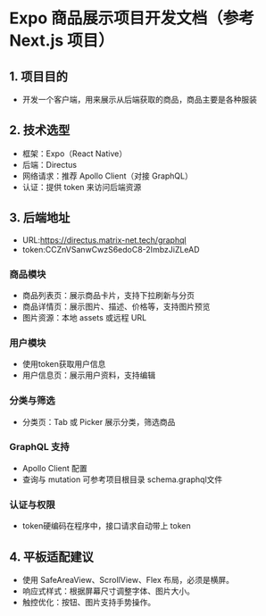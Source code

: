 # Expo 商品展示项目开发文档（参考 Next.js 项目）

## 1. 项目目的
- 开发一个客户端，用来展示从后端获取的商品，商品主要是各种服装

## 2. 技术选型
- 框架：Expo（React Native）
- 后端：Directus
- 网络请求：推荐 Apollo Client（对接 GraphQL）
- 认证：提供 token 来访问后端资源

## 3. 后端地址
- URL:https://directus.matrix-net.tech/graphql
- token:CCZnVSanwCwzS6edoC8-2ImbzJiZLeAD

### 商品模块
- 商品列表页：展示商品卡片，支持下拉刷新与分页
- 商品详情页：展示图片、描述、价格等，支持图片预览
- 图片资源：本地 assets 或远程 URL

### 用户模块
- 使用token获取用户信息 
- 用户信息页：展示用户资料，支持编辑

### 分类与筛选
- 分类页：Tab 或 Picker 展示分类，筛选商品

### GraphQL 支持
- Apollo Client 配置
- 查询与 mutation 可参考项目根目录 schema.graphql文件

### 认证与权限
- token硬编码在程序中，接口请求自动带上 token

## 4. 平板适配建议
- 使用 SafeAreaView、ScrollView、Flex 布局，必须是横屏。
- 响应式样式：根据屏幕尺寸调整字体、图片大小。
- 触控优化：按钮、图片支持手势操作。


